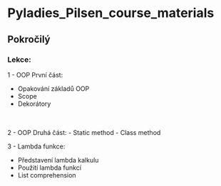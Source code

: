 # Pyladies_Pilsen_course_materials

## Pokročilý
### Lekce:
1 - OOP První část:
- Opakování základů OOP
- Scope
- Dekorátory
<br>
<br>
2 - OOP Druhá část:
- Static method
- Class method


3 - Lambda funkce:
- Představení lambda kalkulu
- Použití lambda funkcí
- List comprehension
